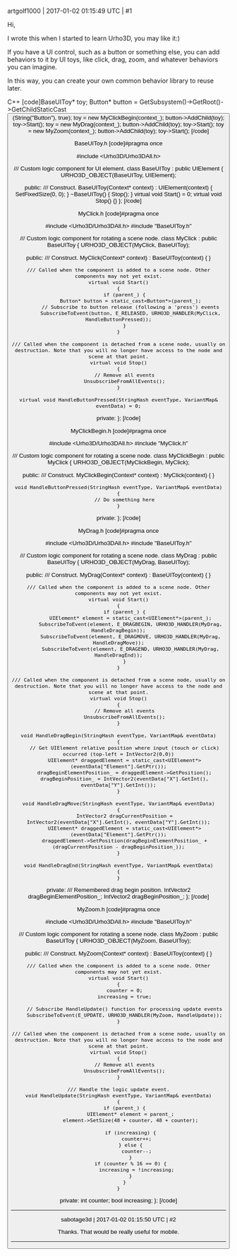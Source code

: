 artgolf1000 | 2017-01-02 01:15:49 UTC | #1

Hi,

I wrote this when I started to learn Urho3D, you may like it:)

If you have a UI control, such as a button or something else, you can add behaviors to it by UI toys, like click, drag, zoom, and whatever behaviors you can imagine.

In this way, you can create your own common behavior library to reuse later.

C++
[code]BaseUIToy* toy;
Button* button = GetSubsystem<UI>()->GetRoot()->GetChildStaticCast<Button>(String("Button"), true);
toy = new MyClickBegin(context_);
button->AddChild(toy);
toy->Start();
toy = new MyDrag(context_);
button->AddChild(toy);
toy->Start();
toy = new MyZoom(context_);
button->AddChild(toy);
toy->Start();
[/code]

BaseUIToy.h
[code]#pragma once

#include <Urho3D/Urho3DAll.h>

/// Custom logic component for UI element.
class BaseUIToy : public UIElement
{
    URHO3D_OBJECT(BaseUIToy, UIElement);
    
public:
    /// Construct.
    BaseUIToy(Context* context) :
    UIElement(context)
    {
        SetFixedSize(0, 0);
    }
    ~BaseUIToy()
    {
        Stop();
    }
    virtual void Start() = 0;
    virtual void Stop() {}
};
[/code]

MyClick.h
[code]#pragma once

#include <Urho3D/Urho3DAll.h>
#include "BaseUIToy.h"

/// Custom logic component for rotating a scene node.
class MyClick : public BaseUIToy
{
    URHO3D_OBJECT(MyClick, BaseUIToy);
    
public:
    /// Construct.
    MyClick(Context* context) :
    BaseUIToy(context)
    {
    }
    
    /// Called when the component is added to a scene node. Other components may not yet exist.
    virtual void Start()
    {
        if (parent_) {
            Button* button = static_cast<Button*>(parent_);
            // Subscribe to button release (following a 'press') events
            SubscribeToEvent(button, E_RELEASED, URHO3D_HANDLER(MyClick, HandleButtonPressed));
        }
    }
    
    /// Called when the component is detached from a scene node, usually on destruction. Note that you will no longer have access to the node and scene at that point.
    virtual void Stop()
    {
        // Remove all events
        UnsubscribeFromAllEvents();
    }
    
    virtual void HandleButtonPressed(StringHash eventType, VariantMap& eventData) = 0;

private:
};
[/code]

MyClickBegin.h
[code]#pragma once

#include <Urho3D/Urho3DAll.h>
#include "MyClick.h"

/// Custom logic component for rotating a scene node.
class MyClickBegin : public MyClick
{
    URHO3D_OBJECT(MyClickBegin, MyClick);
    
public:
    /// Construct.
    MyClickBegin(Context* context) :
    MyClick(context)
    {
    }
    
    void HandleButtonPressed(StringHash eventType, VariantMap& eventData)
    {
        // Do something here
    }

private:
};
[/code]

MyDrag.h
[code]#pragma once

#include <Urho3D/Urho3DAll.h>
#include "BaseUIToy.h"

/// Custom logic component for rotating a scene node.
class MyDrag : public BaseUIToy
{
    URHO3D_OBJECT(MyDrag, BaseUIToy);
    
public:
    /// Construct.
    MyDrag(Context* context) :
    BaseUIToy(context)
    {
    }
    
    /// Called when the component is added to a scene node. Other components may not yet exist.
    virtual void Start()
    {
        if (parent_) {
            UIElement* element = static_cast<UIElement*>(parent_);
            SubscribeToEvent(element, E_DRAGBEGIN, URHO3D_HANDLER(MyDrag, HandleDragBegin));
            SubscribeToEvent(element, E_DRAGMOVE, URHO3D_HANDLER(MyDrag, HandleDragMove));
            SubscribeToEvent(element, E_DRAGEND, URHO3D_HANDLER(MyDrag, HandleDragEnd));
        }
    }
    
    /// Called when the component is detached from a scene node, usually on destruction. Note that you will no longer have access to the node and scene at that point.
    virtual void Stop()
    {
        // Remove all events
        UnsubscribeFromAllEvents();
    }
    
    void HandleDragBegin(StringHash eventType, VariantMap& eventData)
    {
        // Get UIElement relative position where input (touch or click) occurred (top-left = IntVector2(0,0))
        UIElement* draggedElement = static_cast<UIElement*>(eventData["Element"].GetPtr());
        dragBeginElementPosition_ = draggedElement->GetPosition();
        dragBeginPosition_ = IntVector2(eventData["X"].GetInt(), eventData["Y"].GetInt());
    }
    
    void HandleDragMove(StringHash eventType, VariantMap& eventData)
    {
        IntVector2 dragCurrentPosition = IntVector2(eventData["X"].GetInt(), eventData["Y"].GetInt());
        UIElement* draggedElement = static_cast<UIElement*>(eventData["Element"].GetPtr());
        draggedElement->SetPosition(dragBeginElementPosition_ + (dragCurrentPosition - dragBeginPosition_));
    }
    
    void HandleDragEnd(StringHash eventType, VariantMap& eventData)
    {
    }

private:
    /// Remembered drag begin position.
    IntVector2 dragBeginElementPosition_;
    IntVector2 dragBeginPosition_;
};
[/code]

MyZoom.h
[code]#pragma once

#include <Urho3D/Urho3DAll.h>
#include "BaseUIToy.h"

/// Custom logic component for rotating a scene node.
class MyZoom : public BaseUIToy
{
    URHO3D_OBJECT(MyZoom, BaseUIToy);
    
public:
    /// Construct.
    MyZoom(Context* context) :
    BaseUIToy(context)
    {
    }
    
    /// Called when the component is added to a scene node. Other components may not yet exist.
    virtual void Start()
    {
        counter = 0;
        increasing = true;

        // Subscribe HandleUpdate() function for processing update events
        SubscribeToEvent(E_UPDATE, URHO3D_HANDLER(MyZoom, HandleUpdate));
    }
    
    /// Called when the component is detached from a scene node, usually on destruction. Note that you will no longer have access to the node and scene at that point.
    virtual void Stop()
    {
        // Remove all events
        UnsubscribeFromAllEvents();
    }
    
    /// Handle the logic update event.
    void HandleUpdate(StringHash eventType, VariantMap& eventData)
    {
        if (parent_) {
            UIElement* element = parent_;
            element->SetSize(48 + counter, 48 + counter);
            
            if (increasing) {
                counter++;
            } else {
                counter--;
            }
            if (counter % 16 == 0) {
                increasing = !increasing;
            }
        }
    }
    
private:
    int counter;
    bool increasing;
};
[/code]

-------------------------

sabotage3d | 2017-01-02 01:15:50 UTC | #2

Thanks. That would be really useful for mobile.

-------------------------

